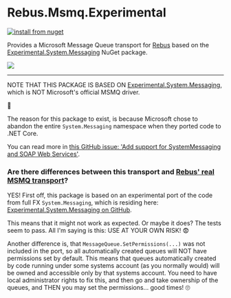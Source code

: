 ﻿# Rebus.Msmq.Experimental

[![install from nuget](https://img.shields.io/nuget/v/Rebus.Msmq.Experimental.svg?style=flat-square)](https://www.nuget.org/packages/Rebus.Msmq.Experimental)

Provides a Microsoft Message Queue transport for [Rebus](https://github.com/rebus-org/Rebus) based on the [Experimental.System.Messaging](https://www.nuget.org/packages/Experimental.System.Messaging/) NuGet package.

![](https://raw.githubusercontent.com/rebus-org/Rebus/master/artwork/little_rebusbus2_copy-200x200.png)

---

NOTE THAT THIS PACKAGE IS BASED ON [Experimental.System.Messaging](https://www.nuget.org/packages/Experimental.System.Messaging/), which is NOT Microsoft's official MSMQ driver.

🤠

The reason for this package to exist, is because Microsoft chose to abandon the entire `System.Messaging` namespace when they ported code to .NET Core.

You can read more in [this GitHub issue: 'Add support for SystemMessaging and SOAP Web Services'](https://github.com/dotnet/runtime/issues/16409).

### Are there differences between this transport and [Rebus' real MSMQ transport](https://github.com/rebus-org/Rebus.Msmq)?

YES! First off, this package is based on an experimental port of the code from full FX `System.Messaging`, which is residing here: [Experimental.System.Messaging on GitHub](https://github.com/dotnetdev-kr/Experimental.System.Messaging).

This means that it might not work as expected. Or maybe it does? The tests seem to pass. All I'm saying is this: USE AT YOUR OWN RISK! 😨

Another difference is, that `MessageQueue.SetPermissions(...)` was not included in the port, so all automatically created queues will NOT have permissions set by default. This means that queues automatically created by code running under some systems account (as you normally would) will be owned and accessible only by that systems account. You need to have local administrator rights to fix this, and then go and take ownership of the queues, and THEN you may set the permissions... good times! 🙄